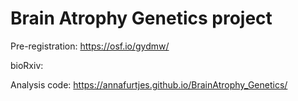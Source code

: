 # Brain Atrophy Genetics project
 
Pre-registration: https://osf.io/gydmw/

bioRxiv:

Analysis code: https://annafurtjes.github.io/BrainAtrophy_Genetics/
